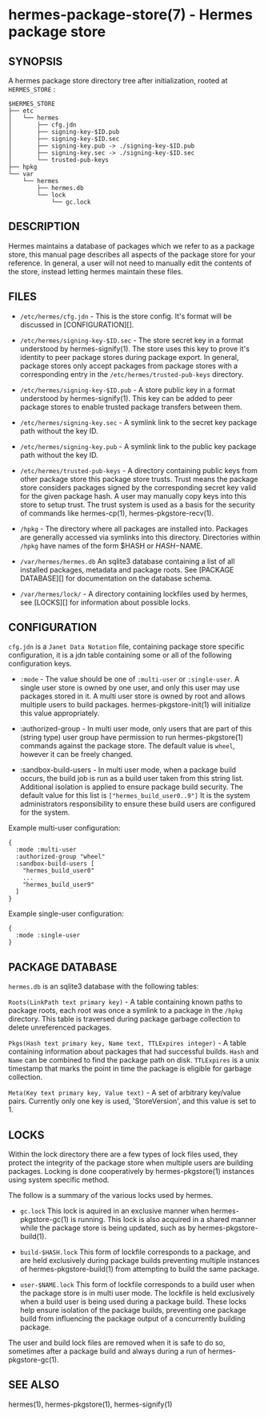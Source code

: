 hermes-package-store(7) - Hermes package store
===============================================

## SYNOPSIS

A hermes package store directory tree after initialization, rooted at `HERMES_STORE` :

    $HERMES_STORE
    ├── etc
    │   └── hermes
    │       ├── cfg.jdn
    │       ├── signing-key-$ID.pub
    │       ├── signing-key-$ID.sec
    │       ├── signing-key.pub -> ./signing-key-$ID.pub
    │       ├── signing-key.sec -> ./signing-key-$ID.sec
    │       └── trusted-pub-keys
    ├── hpkg
    └── var
        └── hermes
            ├── hermes.db
            └── lock
                └── gc.lock

## DESCRIPTION

Hermes maintains a database of packages which we refer to as a package store, this manual page describes all aspects of the package store for your reference.
In general, a user will not need to manually edit the contents of the store, instead letting hermes maintain these files.

## FILES

* `/etc/hermes/cfg.jdn` - This is the store config. It's format will be discussed in [CONFIGURATION][].

* `/etc/hermes/signing-key-$ID.sec` - The store secret key in a format understood by hermes-signify(1).
  The store uses this key to prove it's identity to peer package stores during package export. In general, package stores
  only accept packages from package stores with a corresponding entry in the `/etc/hermes/trusted-pub-keys` directory.

* `/etc/hermes/signing-key-$ID.pub` - A store public key in a format understood by hermes-signify(1). This
  key can be added to peer package stores to enable trusted package transfers between them.

* `/etc/hermes/signing-key.sec` - A symlink link to the secret key package path without the key ID.

* `/etc/hermes/signing-key.pub` - A symlink link to the public key package path without the key ID.

* `/etc/hermes/trusted-pub-keys` - A directory containing public keys from other package store this package store trusts. Trust
  means the package store considers packages signed by the corresponding secret key valid for the given package hash.
  A user may manually copy keys into this store to setup trust. The trust system is used as a basis for the security of
  commands like hermes-cp(1), hermes-pkgstore-recv(1).

* `/hpkg` - The directory where all packages are installed into. Packages are generally accessed via symlinks into
  this directory. Directories within `/hpkg` have names of the form $HASH or $HASH-$NAME.

* `/var/hermes/hermes.db` An sqlite3 database containing a list of all installed packages, metadata and package roots.
  See [PACKAGE DATABASE][] for documentation on the database schema.

* `/var/hermes/lock/`  - A directory containing lockfiles used by hermes, see [LOCKS][] for information about
possible locks.


## CONFIGURATION

`cfg.jdn` is a `Janet Data Notation` file, containing package store specific configuration, it is a jdn table containing some or all of the following
configuration keys.

- `:mode` - The value should be one of `:multi-user` or `:single-user`. A single user store is owned by one user, and only this user may use packages stored in it.
  A multi user store is owned by root and allows multiple users to build packages. hermes-pkgstore-init(1) will initialize this value appropriately.

- :authorized-group - In multi user mode, only users that are part of this (string type) user group have permission to run hermes-pkgstore(1) commands against the package store.
  The default value is `wheel`, however it can be freely changed.

- :sandbox-build-users - In multi user mode, when a package build occurs, the build job is run as a build user taken from this string list. Additional isolation is applied to ensure
  package build security. The default value for this list is `["hermes_build_user0..9"]` It is the system administrators responsibility to ensure these build users are configured for
  the system.

Example multi-user configuration:

```
{
  :mode :multi-user
  :authorized-group "wheel"
  :sandbox-build-users [
    "hermes_build_user0"
    ...
    "hermes_build_user9"
  ]
}
```

Example single-user configuration:

```
{
  :mode :single-user
}
```

## PACKAGE DATABASE

`hermes.db` is an sqlite3 database with the following tables:

`Roots(LinkPath text primary key)` - A table containing known paths to package roots, each root was once a symlink to a package in the `/hpkg` directory. This table is traversed during package garbage collection
to delete unreferenced packages.

`Pkgs(Hash text primary key, Name text, TTLExpires integer)` - A table containing information about packages that had successful builds. `Hash` and `Name` can be 
combined to find the package path on disk. `TTLExpires` is a unix timestamp that marks the point in time the package is eligible for garbage collection.

`Meta(Key text primary key, Value text)` - A set of arbitrary key/value pairs. Currently only one key is used, 'StoreVersion', and this value is set to 1.

## LOCKS

Within the lock directory there are a few types of lock files used, they protect the integrity of the package store
when multiple users are building packages. Locking is done cooperatively by hermes-pkgstore(1) instances using system
specific method.

The follow is a summary of the various locks used by hermes.

- `gc.lock` This lock is aquired in an exclusive manner when hermes-pkgstore-gc(1) is running. This lock is also acquired in a shared
  manner while the package store is being updated, such as by hermes-pkgstore-build(1).

- `build-$HASH.lock` This form of lockfile corresponds to a package, and are held exclusively during package builds preventing multiple
  instances of hermes-pkgstore-build(1) from attempting to build the same package.

- `user-$NAME.lock` This form of lockfile corresponds to a build user when the package store is in multi user mode. The lockfile is held exclusively
  when a build user is being used during a package build. These locks help ensure isolation of the package builds, preventing one package build
  from influencing the package output of a concurrently building package.

The user and build lock files are removed when it is safe to do so, sometimes after a package build and always during a run of hermes-pkgstore-gc(1).

## SEE ALSO

hermes(1), hermes-pkgstore(1), hermes-signify(1)
